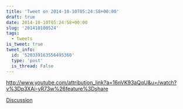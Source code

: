 ```yaml
---
title: 'Tweet on 2014-10-10T05:24:58+00:00'
draft: true
date: 2014-10-10T05:24:58+00:00
slug: '201410100524'
tags:
  - tweets
is_tweet: true
tweet_info:
  id: '520339163556495360'
  type: 'post'
  is_thread: False
---
```




<http://www.youtube.com/attribution_link?a=16nVK93aQqU&u=/watch?v%3Dp3XAi-yR73w%26feature%3Dshare>

[Discussion](https://x.com/sytelus/status/520339163556495360)
